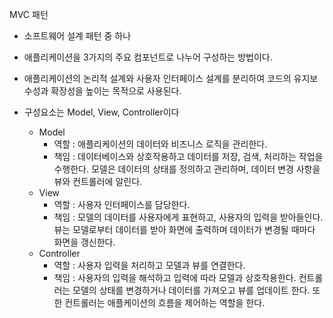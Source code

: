 MVC 패턴
- 소프트웨어 설계 패턴 중 하나
- 애플리케이션을 3가지의 주요 컴포넌트로 나누어 구성하는 방법이다.
- 애플리케이션의 논리적 설계와 사용자 인터페이스 설계를 분리하여 코드의 유지보수성과 확장성을 높이는 목적으로 사용된다.

- 구성요소는 Model, View, Controller이다
	- Model
		- 역할 : 애플리케이션의 데이터와 비즈니스 로직을 관리한다.
		- 책임 : 데이터베이스와 상호작용하고 데이터를 저장, 검색, 처리하는 작업을 수행한다. 모델은 데이터의 상태를 정의하고 관리하며, 데이터 변경 사항을 뷰와 컨트롤러에 알린다.
	- View
		- 역할 : 사용자 인터페이스를 담당한다.
		- 책임 : 모델의 데이터를 사용자에게 표현하고, 사용자의 입력을 받아들인다. 뷰는 모델로부터 데이터를 받아 화면에 출력하며 데이터가 변경될 때마다 화면을 갱신한다.
	- Controller
		- 역할 : 사용자 입력을 처리하고 모델과 뷰를 연결한다.
		- 책임 : 사용자의 입력을 해석하고 입력에 따라 모델과 상호작용한다. 컨트롤러는 모델의 상태를 변경하거나 데이터를 가져오고 뷰를 업데이트 한다. 또한 컨트롤러는 애플케이션의 흐름을 제어하는 역할을 한다.